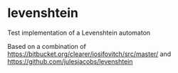 # levenshtein
Test implementation of a Levenshtein automaton

Based on a combination of https://bitbucket.org/clearer/iosifovitch/src/master/ and https://github.com/julesjacobs/levenshtein
